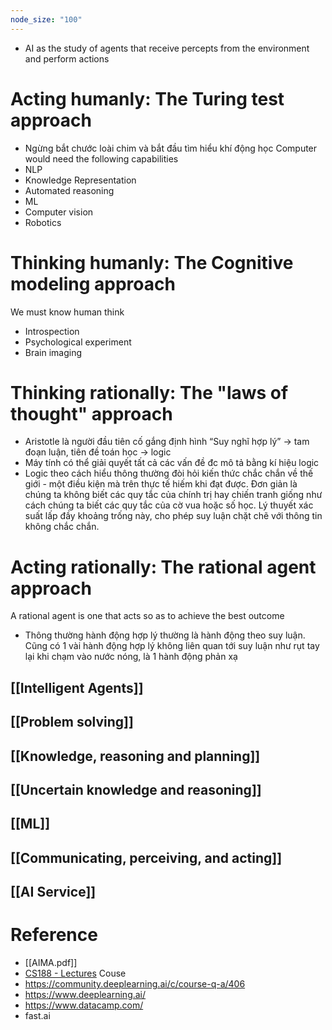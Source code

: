 ```yaml
---
node_size: "100"
---
```

- AI as the study of agents that receive percepts from the environment and perform actions
# Acting humanly: The Turing test approach
- Ngừng bắt chước loài chim và bắt đầu tìm hiểu khí động học
Computer would need the following capabilities
- NLP
- Knowledge Representation
- Automated reasoning
- ML
- Computer vision
- Robotics
# Thinking humanly: The Cognitive modeling approach
We must know human think 
- Introspection
- Psychological experiment
- Brain imaging
# Thinking rationally: The "laws of thought" approach
- Aristotle là người đầu tiên cố gắng định hình “Suy nghĩ hợp lý” → tam đoạn luận, tiên đề toán học → logic
- Máy tính có thể giải quyết tất cả các vấn đề đc mô tả bằng kí hiệu logic
- Logic theo cách hiểu thông thường đòi hỏi kiến thức chắc chắn về thế giới - một điều kiện mà trên thực tế hiếm khi đạt được. Đơn giản là chúng ta không biết các quy tắc của chính trị hay chiến tranh giống như cách chúng ta biết các quy tắc của cờ vua hoặc số học. Lý thuyết xác suất lấp đầy khoảng trống này, cho phép suy luận chặt chẽ với thông tin không chắc chắn.
# Acting rationally: The rational agent approach
A rational agent is one that acts so as to achieve the best outcome
- Thông thường hành động hợp lý thường là hành động theo suy luận. Cũng có 1 vài hành động hợp lý không liên quan tới suy luận như rụt tay lại khi chạm vào nước nóng, là 1 hành động phản xạ

## [[Intelligent Agents]]
## [[Problem solving]]
## [[Knowledge, reasoning and planning]]
## [[Uncertain knowledge and reasoning]]
## [[ML]]
## [[Communicating, perceiving, and acting]]

## [[AI Service]]

# Reference
- [[AIMA.pdf]]
- [CS188 - Lectures](https://www.youtube.com/playlist?list=PLp8QV47qJEg67UTShQ4er4RYQ3rOeDKxv)
Couse
- https://community.deeplearning.ai/c/course-q-a/406
- https://www.deeplearning.ai/
- https://www.datacamp.com/
- fast.ai 

